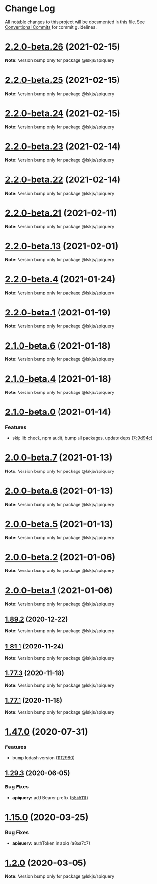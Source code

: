 # Change Log

All notable changes to this project will be documented in this file.
See [Conventional Commits](https://conventionalcommits.org) for commit guidelines.

# [2.2.0-beta.26](https://github.com/lskjs/ux/tree/master/packages/apiquery/compare/v2.2.0-beta.25...v2.2.0-beta.26) (2021-02-15)

**Note:** Version bump only for package @lskjs/apiquery





# [2.2.0-beta.25](https://github.com/lskjs/ux/tree/master/packages/apiquery/compare/v2.2.0-beta.24...v2.2.0-beta.25) (2021-02-15)

**Note:** Version bump only for package @lskjs/apiquery





# [2.2.0-beta.24](https://github.com/lskjs/ux/tree/master/packages/apiquery/compare/v2.2.0-beta.23...v2.2.0-beta.24) (2021-02-15)

**Note:** Version bump only for package @lskjs/apiquery





# [2.2.0-beta.23](https://github.com/lskjs/ux/tree/master/packages/apiquery/compare/v2.2.0-beta.22...v2.2.0-beta.23) (2021-02-14)

**Note:** Version bump only for package @lskjs/apiquery





# [2.2.0-beta.22](https://github.com/lskjs/ux/tree/master/packages/apiquery/compare/v2.2.0-beta.21...v2.2.0-beta.22) (2021-02-14)

**Note:** Version bump only for package @lskjs/apiquery





# [2.2.0-beta.21](https://github.com/lskjs/ux/tree/master/packages/apiquery/compare/v2.2.0-beta.20...v2.2.0-beta.21) (2021-02-11)

**Note:** Version bump only for package @lskjs/apiquery





# [2.2.0-beta.13](https://github.com/lskjs/ux/tree/master/packages/apiquery/compare/v2.2.0-beta.12...v2.2.0-beta.13) (2021-02-01)

**Note:** Version bump only for package @lskjs/apiquery





# [2.2.0-beta.4](https://github.com/lskjs/ux/tree/master/packages/apiquery/compare/v2.2.0-beta.3...v2.2.0-beta.4) (2021-01-24)

**Note:** Version bump only for package @lskjs/apiquery





# [2.2.0-beta.1](https://github.com/lskjs/ux/tree/master/packages/apiquery/compare/v2.1.0-beta.6...v2.2.0-beta.1) (2021-01-19)

**Note:** Version bump only for package @lskjs/apiquery





# [2.1.0-beta.6](https://github.com/lskjs/ux/tree/master/packages/apiquery/compare/v2.1.0-beta.5...v2.1.0-beta.6) (2021-01-18)

**Note:** Version bump only for package @lskjs/apiquery





# [2.1.0-beta.4](https://github.com/lskjs/ux/tree/master/packages/apiquery/compare/v2.1.0-beta.2...v2.1.0-beta.4) (2021-01-18)

**Note:** Version bump only for package @lskjs/apiquery





# [2.1.0-beta.0](https://github.com/lskjs/ux/tree/master/packages/apiquery/compare/v2.0.0-beta.7...v2.1.0-beta.0) (2021-01-14)


### Features

* skip lib check, npm audit, bump all packages, update deps ([7c9d94c](https://github.com/lskjs/ux/tree/master/packages/apiquery/commit/7c9d94c165db5bfa922b462ec6b122bca85dd7a6))





# [2.0.0-beta.7](https://github.com/lskjs/ux/tree/master/packages/apiquery/compare/v2.0.0-beta.6...v2.0.0-beta.7) (2021-01-13)

**Note:** Version bump only for package @lskjs/apiquery





# [2.0.0-beta.6](https://github.com/lskjs/ux/tree/master/packages/apiquery/compare/v2.0.0-beta.5...v2.0.0-beta.6) (2021-01-13)

**Note:** Version bump only for package @lskjs/apiquery





# [2.0.0-beta.5](https://github.com/lskjs/ux/tree/master/packages/apiquery/compare/v2.0.0-beta.4...v2.0.0-beta.5) (2021-01-13)

**Note:** Version bump only for package @lskjs/apiquery





# [2.0.0-beta.2](https://github.com/lskjs/ux/tree/master/packages/apiquery/compare/v2.0.0-beta.1...v2.0.0-beta.2) (2021-01-06)

**Note:** Version bump only for package @lskjs/apiquery





# [2.0.0-beta.1](https://github.com/lskjs/ux/tree/master/packages/apiquery/compare/v1.98.0...v2.0.0-beta.1) (2021-01-06)

**Note:** Version bump only for package @lskjs/apiquery





## [1.89.2](https://github.com/lskjs/ux/tree/master/packages/apiquery/compare/v1.89.1...v1.89.2) (2020-12-22)

**Note:** Version bump only for package @lskjs/apiquery





## [1.81.1](https://github.com/lskjs/ux/tree/master/packages/apiquery/compare/v1.81.0...v1.81.1) (2020-11-24)

**Note:** Version bump only for package @lskjs/apiquery





## [1.77.3](https://github.com/lskjs/ux/tree/master/packages/apiquery/compare/v1.77.2...v1.77.3) (2020-11-18)

**Note:** Version bump only for package @lskjs/apiquery





## [1.77.1](https://github.com/lskjs/ux/tree/master/packages/apiquery/compare/v1.77.0...v1.77.1) (2020-11-18)

**Note:** Version bump only for package @lskjs/apiquery





# [1.47.0](https://github.com/lskjs/ux/tree/master/packages/apiquery/compare/v1.46.0...v1.47.0) (2020-07-31)


### Features

* bump lodash version ([1112980](https://github.com/lskjs/ux/tree/master/packages/apiquery/commit/1112980c289c4dfc2d921e20032c73f4231957d7))





## [1.29.3](https://github.com/lskjs/ux/tree/master/packages/apiquery/compare/v1.29.2...v1.29.3) (2020-06-05)


### Bug Fixes

* **apiquery:** add Bearer prefix ([55b511f](https://github.com/lskjs/ux/tree/master/packages/apiquery/commit/55b511f9104434e8125a20a172a6c42dee0bf71a))





# [1.15.0](https://github.com/lskjs/ux/tree/master/packages/apiquery/compare/v1.14.3...v1.15.0) (2020-03-25)


### Bug Fixes

* **apiquery:** authToken in apiq ([a8aa7c7](https://github.com/lskjs/ux/tree/master/packages/apiquery/commit/a8aa7c73a172904cb677d66e15372b98859419b0))





# [1.2.0](https://github.com/lskjs/ux/tree/master/packages/apiquery/compare/v1.1.1...v1.2.0) (2020-03-05)

**Note:** Version bump only for package @lskjs/apiquery
